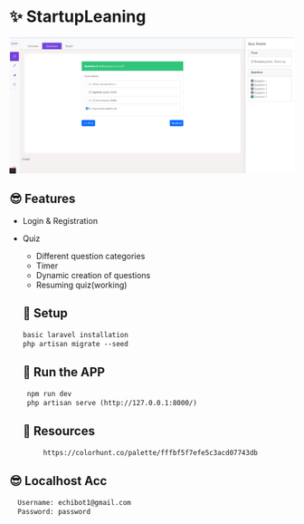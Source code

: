 # ✨ StartupLeaning
 
   ![StartupLeaningImage](https://github.com/Carlozzzzz/Laravel9_Learning/blob/main/__practice_project/QuizApp/demo_img/student_quiz_question.png)
   
## 😎 Features
 - Login & Registration
 - Quiz
     - Different question categories
     - Timer
     - Dynamic creation of questions
     - Resuming quiz(working)

    ## :wrench: Setup
       basic laravel installation
       php artisan migrate --seed
        
            
    ## :running: Run the APP
        npm run dev
        php artisan serve (http://127.0.0.1:8000/)
   
    ## :briefcase: Resources
            https://colorhunt.co/palette/fffbf5f7efe5c3acd07743db
    

## 😎 Localhost Acc

      Username: echibot1@gmail.com
      Password: password
   
